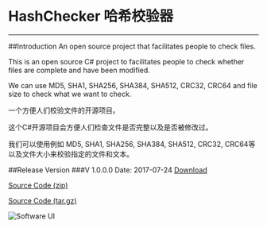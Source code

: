 # HashChecker 哈希校验器***##Introduction An open source project that facilitates people to check files. This is an open source C# project to facilitates people to check whether files are complete and have been modified. We can use MD5, SHA1, SHA256, SHA384, SHA512, CRC32, CRC64 and file size to check what we want to check. 一个方便人们校验文件的开源项目。这个C#开源项目会方便人们检查文件是否完整以及是否被修改过。我们可以使用例如 MD5, SHA1, SHA256, SHA384, SHA512, CRC32, CRC64等以及文件大小来校验指定的文件和文本。##Release Version###V 1.0.0.0  Date: 2017-07-24[Download](https://github.com/nl8590687/HashChecker/releases/download/1.0.0.0/HashChecker_v1.0.0.0.zip)[Source Code (zip)](https://github.com/nl8590687/HashChecker/archive/1.0.0.0.zip)[Source Code (tar.gz)](https://github.com/nl8590687/HashChecker/archive/1.0.0.0.tar.gz)![Software UI](https://github.com/nl8590687/HashChecker/blob/master/images/softui_v1.0.0.0.JPG)